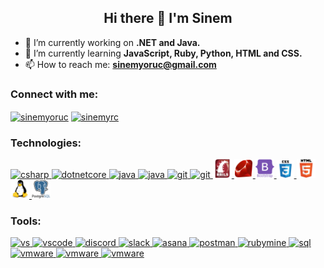 <h2 align="center"> Hi there 👋 I'm Sinem </h2>

- 🔭 I’m currently working on **.NET and Java.**
- 🌱 I’m currently learning **JavaScript, Ruby, Python, HTML and CSS.**
- 📫 How to reach me: **sinemyoruc@gmail.com**

<h3 align="left">Connect with me:</h3>
<p align="left">
<a href="https://www.linkedin.com/in/sinem-yoruc/" target="blank" rel=”noopener”><img align="center" src="https://velanovascular.com/wp-content/uploads/2020/06/LinkedIn.png" alt="sinemyoruc" height="30" width="30" /></a>
<a href="https://www.instagram.com/sinem.yrc/" target="blank" rel=”noopener”><img align="center" src="https://upload.wikimedia.org/wikipedia/commons/thumb/e/e7/Instagram_logo_2016.svg/1200px-Instagram_logo_2016.svg.png" alt="sinemyrc" height="30" width="30" /></a>
</p>

<h3 align="left">Technologies:</h3>
<p align="left"> 
 <a href="https://docs.microsoft.com/en-us/dotnet/csharp/" target="_blank" rel=”noopener”> <img src="https://seeklogo.com/images/C/c-sharp-c-logo-02F17714BA-seeklogo.com.png" alt="csharp" width="27" height="30"/> </a>
<a href="https://dotnet.microsoft.com/" target="_blank" rel=”noopener”> <img src="https://upload.wikimedia.org/wikipedia/commons/thumb/e/ee/.NET_Core_Logo.svg/1200px-.NET_Core_Logo.svg.png" alt="dotnetcore" width="30" height="30"/> </a>
 <a href="https://www.java.com/tr/" target="_blank" rel=”noopener”> <img src="https://static.wikia.nocookie.net/logopedia/images/d/d0/Java.svg/revision/latest?cb=20180314141626" alt="java" width="30" height="30"/> </a>
  <a href="https://www.javascript.com/" target="_blank" rel=”noopener”> <img src="https://static.wikia.nocookie.net/logopedia/images/d/dd/Js1_0.png/revision/latest?cb=20151111192716" alt="java" width="30" height="30"/> </a>
 <a href="https://git-scm.com/" target="_blank" rel=”noopener”> <img src="https://www.vectorlogo.zone/logos/git-scm/git-scm-icon.svg" alt="git" width="30" height="30"/> </a>
 <a href="https://www.python.org/" target="_blank" rel=”noopener”> <img src="https://static.wikia.nocookie.net/logopedia/images/e/e4/Python.png/revision/latest?cb=20130122221055" alt="git" width="50" height="40"/> </a>
<a href="https://rubyonrails.org" target="_blank" rel=”noopener”> <img src="https://raw.githubusercontent.com/devicons/devicon/master/icons/rails/rails-original-wordmark.svg" alt="rails" width="30" height="30"/> </a> 
<a href="https://www.ruby-lang.org/en/" target="_blank" rel=”noopener”> <img src="https://raw.githubusercontent.com/devicons/devicon/master/icons/ruby/ruby-original.svg" alt="ruby" width="30" height="30"/> </a> 
<a href="https://getbootstrap.com" target="_blank" rel=”noopener”> <img src="https://raw.githubusercontent.com/devicons/devicon/master/icons/bootstrap/bootstrap-plain-wordmark.svg" alt="bootstrap" width="30" height="30"/> </a>
<a href="https://www.w3schools.com/css/" target="_blank" rel=”noopener”> <img src="https://raw.githubusercontent.com/devicons/devicon/master/icons/css3/css3-original-wordmark.svg" alt="css3" width="28" height="28"/> </a> 
<a href="https://www.w3.org/html/" target="_blank" rel=”noopener”> <img src="https://raw.githubusercontent.com/devicons/devicon/master/icons/html5/html5-original-wordmark.svg" alt="html5" width="30" height="30"/> </a> 
<a href="https://www.linux.org/" target="_blank" rel=”noopener”> <img src="https://raw.githubusercontent.com/devicons/devicon/master/icons/linux/linux-original.svg" alt="linux" width="30" height="30"/> </a> 
<a href="https://www.postgresql.org" target="_blank" rel=”noopener”> <img src="https://raw.githubusercontent.com/devicons/devicon/master/icons/postgresql/postgresql-original-wordmark.svg" alt="postgresql" width="30" height="30"/> </a>
</p>

<h3 align="left">Tools:</h3>
<a href="https://visualstudio.microsoft.com/tr/vs/" target="_blank" rel=”noopener”> <img src="https://static.wikia.nocookie.net/logopedia/images/e/ec/Microsoft_Visual_Studio_2022.svg/revision/latest?cb=20211027141551.png" alt="vs" width="30" height="30"/> </a>
<a href="https://code.visualstudio.com/" target="_blank" rel=”noopener”> <img src="https://upload.wikimedia.org/wikipedia/commons/thumb/9/9a/Visual_Studio_Code_1.35_icon.svg/1024px-Visual_Studio_Code_1.35_icon.svg.png" alt="vscode" width="30" height="30"/> </a>
<a href="https://discord.com/" target="_blank" rel=”noopener”> <img src="https://cdn4.iconfinder.com/data/icons/logos-and-brands/512/91_Discord_logo_logos-512.png" alt="discord" width="30" height="30"/> </a> 
<a href="https://slack.com/intl/en-tr/" target="_blank" rel=”noopener”> <img src="https://cdn.brandfolder.io/5H442O3W/as/pl546j-7le8zk-4nzzs1/Slack_Mark_Web.png" alt="slack" width="37" height="37"/> </a>
<a href="https://asana.com" target="_blank" rel=”noopener”> <img src="https://cdn.freebiesupply.com/logos/thumbs/2x/asana-logo-logo.png" alt="asana" width="37" height="27"/> </a>
<a href="https://postman.com" target="_blank" rel=”noopener”> <img src="https://www.vectorlogo.zone/logos/getpostman/getpostman-icon.svg" alt="postman" width="30" height="30"/> </a> 
<a href="https://www.jetbrains.com/ruby/" target="_blank" rel=”noopener”> <img src="https://resources.jetbrains.com/storage/products/rubymine/img/meta/rubymine_logo_300x300.png" alt="rubymine" width="30" height="30"/> </a>
<a href="https://docs.microsoft.com/en-us/sql/ssms/download-sql-server-management-studio-ssms?view=sql-server-ver16" target="_blank" rel=”noopener”> <img src="https://static.wikia.nocookie.net/logopedia/images/8/80/SQLServer.png/revision/latest?cb=20150614233448.png" alt="sql" width="30" height="30"/> </a>  
<a href="https://www.vmware.com/products/workstation-pro/workstation-pro-evaluation.html" target="_blank" rel=”noopener”> <img src="https://static.wikia.nocookie.net/logopedia/images/5/5a/Vmware_workstation_16_icon.svg/revision/latest?cb=20210219144755.png" alt="vmware" width="30" height="30"/> </a> 
<a href="https://www.arduino.cc/" target="_blank" rel=”noopener”> <img src="https://static.wikia.nocookie.net/software/images/2/2a/Arduino-logo.svg/revision/latest?cb=20100721050148.png" alt="vmware" width="30" height="30"/> </a>
<a href="https://developer.android.com/studio" target="_blank" rel=”noopener”> <img src="https://static.wikia.nocookie.net/logopedia/images/d/db/Android_Studio_Icon_2021.svg/revision/latest?cb=20210305211354.png" alt="vmware" width="30" height="30"/> </a> 
</p>




